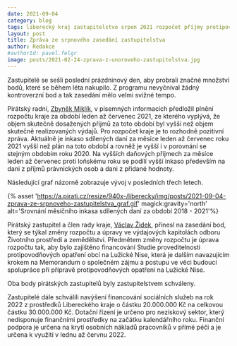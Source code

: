 ```yaml
---
date: 2021-09-04
category: blog
tags: liberecký kraj zastupitelstvo srpen 2021 rozpočet příjmy protipovodňová opatření nisa
layout: post
title: Zpráva ze srpnového zasedání zastupitelstva
author: Redakce
#authorId: pavel.felgr
image: posts/2021-02-24-zprava-z-unoroveho-zastupitelstva.jpg
---
```


Zastupitelé se sešli poslední prázdninový den, aby probrali značné množství bodů, které se během léta nakupilo. Z programu nevyčníval žádný kontroverzní bod a tak zasedání mělo velmi svižné tempo.

Pirátský radní, [Zbyněk Miklík](/lide/zbynek-miklik), v písemných informacích předložil plnění rozpočtu kraje za období leden až červenec 2021, ze kterého vyplývá, že objem skutečně dosažených příjmů za toto období byl vyšší než objem skutečně realizovaných výdajů. Pro rozpočet kraje je to rozhodně pozitivní zpráva. Aktuálně je inkaso sdílených daní za měsíce leden až červenec roku 2021 vyšší než plán na toto období a rovněž je vyšší i v porovnání se stejným obdobím roku 2020. Na vyšších daňových příjmech za měsíce leden až červenec proti loňskému roku se podílí vyšší inkaso především na dani z příjmů právnických osob a dani z přidané hodnoty.

Následující graf názorně zobrazuje vývoj v posledních třech letech.

{% asset 'https://a.pirati.cz/resize/940x-/liberecky/img/posts/2021-09-04-zprava-ze-srpnoveho-zastupitelstva_graf.gif' magick:gravity='north' alt='Srovnání měsíčního inkasa sdílených daní za období 2018 - 2021'%}

Pirátský zastupitel a člen rady kraje, [Václav Židek](/lide/vaclav-zidek), přinesl na zasedání bod, který se týkal změny rozpočtu a úpravy ve výdajových kapitolách odboru Životního prostředí a zemědělství. Předmětem změny rozpočtu je úprava rozpočtu tak, aby bylo zajištěno financování Studie proveditelnosti protipovodňových opatření obcí na Lužické Nise, která je dalším navazujícím krokem na Memorandum o společném zájmu a postupu ve věci budoucí spolupráce při přípravě protipovodňových opatření na Lužické Nise.

Oba body pirátských zastupitelů byly zastupitelstvem schváleny. 

Zastupitelé dále schválili navýšení financování sociálních služeb na rok 2022 z prostředků Libereckého kraje o částku 20.000.000 Kč na celkovou částku 30.000.000 Kč. Dotační řízení je určeno pro neziskový sektor, který nedisponuje finančními prostředky na začátku kalendářního roku. Finanční podpora je určena na krytí osobních nákladů pracovníků v přímé péči a je určena k využití v lednu až červnu 2022.